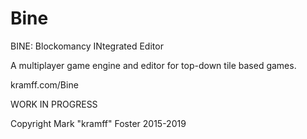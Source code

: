 # Bine
BINE: Blockomancy INtegrated Editor

A multiplayer game engine and editor for top-down tile based games.

kramff.com/Bine

WORK IN PROGRESS

Copyright Mark "kramff" Foster 2015-2019
